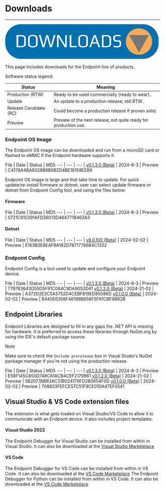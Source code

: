 # Downloads

---
![Download](images/downloads.png)

This page includes downloads for the Endpoint line of products.

Software status legend:

Status | Meaning
--- | ---
Production (RTW) | Ready to be used commercially (ready to wear).
Update | An update to a production release, still RTW.
Release Candidate (RC) | Could become a production release if proven solid.
Preview | Preview of the next release, not quite ready for production use.


### Endpoint OS Image

The Endpoint OS image can be downloaded and run from a microSD card or flashed to eMMC if the Endpoint hardware supports it. 

File | Date | Status | MD5
--- | --- | --- |
[v0.1.3.0 (Beta)](https://ghistorage.blob.core.windows.net/downloads/Endpoint/Firmware/endpoint_image_B0130.3.6.24.img) | 2024-8-3 | Preview | C4178A4BA8328B9B6B2D4BE18159EEB9

Endpoint OS image is large and that take time to update. For quick update/re-install firmware or dotnet, user can select update firmware or dotnet from Endpoint Config tool, and using the files below:

#### Firmware

File | Date | Status | MD5
--- | --- | --- |
[v0.1.3.0 (Beta)](https://ghistorage.blob.core.windows.net/downloads/Endpoint/Firmware/rootfs.ghi) | 2024-8-3 | Preview | 0721C910391AFD36013D4647718463A3

#### Dotnet

File | Date | Status | MD5
--- | --- | --- |
[v8.0.100 (Beta)](https://ghistorage.blob.core.windows.net/downloads/Endpoint/Firmware/dotnet.ghi) | 2024-02-02 | Preview | E163B3E8EAF8A162D7871776684C1332

### Endpoint Config 

Endpoint Config is a tool used to update and configure your Endpoint device.

File | Date | Status | MD5
--- | --- | --- | 
[v0.1.3.0 (Beta)](https://ghistorage.blob.core.windows.net/downloads/Endpoint/Config/Endpoint_Config_Setup_v0.1.3.msi) | 2024-8-3 | Preview | 779763643D55D5F91C064C9DA9052D41
[v0.1.2.0 (Beta)](https://ghistorage.blob.core.windows.net/downloads/Endpoint/Config/Endpoint_Config_Setup_v0.1.2.msi) | 2024-21-02 | Preview | A372D2E3C5A5752D4CEBF819ED85086D
[v0.1.0.0 (Beta)](https://ghistorage.blob.core.windows.net/downloads/Endpoint/Config/Endpoint_Config_Setup_v0.1.0.0.msi) | 2024-02-02 | Preview | 8440E6358F46199B656F5F61CBF9B62B

## Endpoint Libraries

Endpoint Libraries are designed to fill in any gaps the .NET API is missing for hardware. It is preferred to access these libraries through NuGet.org by using the IDE's default package source.

> [!Note]
> Make sure to check the `Include prerelease` box in Visual Studio's NuGet package manager if you're not using the production release.

File | Date | Status | MD5
--- | --- | --- | 
[v0.1.3.0 (Beta)](https://ghistorage.blob.core.windows.net/downloads/Endpoint/Libraries/endpoint_libraries_v0.1.3.0.zip) | 2024-8-3 | Preview | E59F145C850D748C61ACB4CEF2179961
[v0.1.2.0 (Beta)](https://ghistorage.blob.core.windows.net/downloads/Endpoint/Libraries/endpoint_libraries_v0.1.2.0.zip) | 2024-21-02 | Preview | 5B2077ABB3AC31B024179FD2B0654F0D
[v0.1.0.0 (Beta)](https://ghistorage.blob.core.windows.net/downloads/Endpoint/Libraries/endpoint_libraries_v0.1.0.0.zip) | 2024-02-02 | Preview | 708833FEFCE57C51F9CE01DA47EF0541



## Visual Studio & VS Code extension files

The extension is what gets loaded on Visual Studio/VS Code to allow it to communicate with an Endpoint device. It also includes project templates.

#### Visual Studio 2022

The Endpoint Debugger for Visual Studio can be installed from within in Visual Studio. It can also be downloaded at the [Visual Studio Marketplace](https://marketplace.visualstudio.com/items?itemName=ghielectronics.Endpoint-VS-Debugger)

#### VS Code

The Endpoint Debugger for VS Code can be installed from within in VS Code. It can also be downloaded at the [VS Code Marketplace](https://marketplace.visualstudio.com/items?itemName=ghielectronics.endpointvscnet)
The Endpoint Debugger for Python can be installed from within in VS Code. It can also be downloaded at the [VS Code Marketplace](https://marketplace.visualstudio.com/items?itemName=ghielectronics.endpointvscnet)



